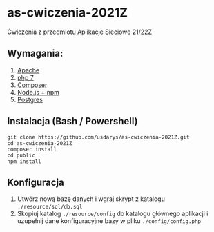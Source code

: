 # as-cwiczenia-2021Z
Ćwiczenia z przedmiotu Aplikacje Sieciowe 21/22Z

## Wymagania:
1. [Apache](https://httpd.apache.org/)
2. [php 7](https://www.php.net/downloads)
3. [Composer](https://getcomposer.org/download/)
4. [Node.js + npm](https://nodejs.org/en/)
5. [Postgres](https://www.postgresql.org/)

## Instalacja (Bash / Powershell)

    git clone https://github.com/usdarys/as-cwiczenia-2021Z.git
    cd as-cwiczenia-2021Z
    composer install
    cd public
    npm install

## Konfiguracja
1. Utwórz nową bazę danych i wgraj skrypt z katalogu `./resource/sql/db.sql`
2. Skopiuj katalog `./resource/config` do katalogu głównego aplikacji i uzupełnij dane konfiguracyjne bazy w pliku `./config/config.php`